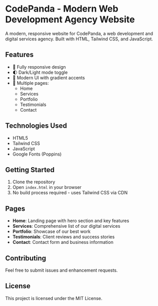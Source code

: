 # CodePanda - Modern Web Development Agency Website

A modern, responsive website for CodePanda, a web development and digital services agency. Built with HTML, Tailwind CSS, and JavaScript.

## Features

- 📱 Fully responsive design
- 🌓 Dark/Light mode toggle
- 🎨 Modern UI with gradient accents
- 📄 Multiple pages:
  - Home
  - Services
  - Portfolio
  - Testimonials
  - Contact

## Technologies Used

- HTML5
- Tailwind CSS
- JavaScript
- Google Fonts (Poppins)

## Getting Started

1. Clone the repository
2. Open `index.html` in your browser
3. No build process required - uses Tailwind CSS via CDN

## Pages

- **Home**: Landing page with hero section and key features
- **Services**: Comprehensive list of our digital services
- **Portfolio**: Showcase of our best work
- **Testimonials**: Client reviews and success stories
- **Contact**: Contact form and business information

## Contributing

Feel free to submit issues and enhancement requests.

## License

This project is licensed under the MIT License.
